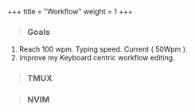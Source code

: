 +++
title = "Workflow"
weight = 1
+++

> ### Goals

1. Reach 100 wpm. Typing speed. Current ( 50Wpm ).
2. Improve my Keyboard centric workflow editing.

> ### TMUX

> ### NVIM
